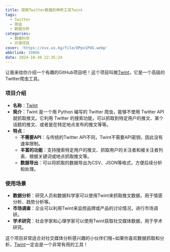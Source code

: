 ```yaml
---
title: 探索Twitter数据的神奇工具Twint
tags:
  - Twitter
  - 爬虫
  - 数据分析
categories:
  - 数据科学
  - 开源项目
cover: 'https://xsx.xx.kg/file/UPpv1P4S.webp'
abbrlink: 19806
date: 2024-10-30 22:35:24
---
```


让我来给你介绍一个有趣的GitHub项目吧！这个项目叫做[Twint](https://github.com/twintproject/twint)，它是一个高级的Twitter爬虫工具。

### 项目介绍
- **名称**：[Twint](https://github.com/twintproject/twint)
- **简介**：Twint 是一个用 Python 编写的 Twitter 爬虫，能够不使用 Twitter API 就抓取推文。它利用 Twitter 的搜索功能，可以抓取到特定用户的推文、某个话题的推文、或者是在特定地点发布的推文等等。
- **特点**：
  - **不需要API**：与传统的Twitter API不同，Twint不需要API密钥，因此没有速率限制。
  - **丰富的功能**：支持搜索特定用户的推文、抓取用户的关注者和被关注者列表、根据关键词或地点抓取推文等。
  - **数据导出**：可以将抓取的数据导出为CSV、JSON等格式，方便后续分析和处理。

### 使用场景
- **数据分析**：研究人员和数据科学家可以使用Twint来抓取推文数据，用于情感分析、趋势分析等。
- **市场调查**：企业可以利用Twint来监控品牌或产品的讨论情况，进行市场调研。
- **学术研究**：社会学家和心理学家可以使用Twint获取社交媒体数据，用于学术研究。

这个项目非常适合对社交媒体分析感兴趣的小伙伴们哦~如果你喜欢数据抓取和分析，[Twint](https://github.com/twintproject/twint)一定会是一个非常有用的工具！